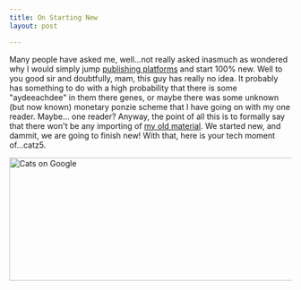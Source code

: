 ```yaml
---
title: On Starting New
layout: post

---
```


Many people have asked me, well...not really asked inasmuch as wondered why I
would simply jump [publishing platforms][1] and start 100% new. Well to you good
sir and doubtfully, mam, this guy has really no idea. It probably has something
to do with a high probability that there is some "aydeeachdee" in them there
genes, or maybe there was some unknown (but now known) monetary ponzie scheme
that I have going on with my one reader. Maybe... one reader? Anyway, the point of
all this is to formally say that there won't be any importing of
[my old material][2]. We started new, and
dammit, we are going to finish new! With that, here is your tech moment
of...catz5.

<img src="http://c522735.r35.cf2.rackcdn.com/gVyPH.png" alt="Cats on Google" width="660" height="220" />

[1]: http://kcclaveria.com/2010/07/wordpress-vs-posterous-vs-tumblr/
[2]: http://cloudbacon.posterous.com
